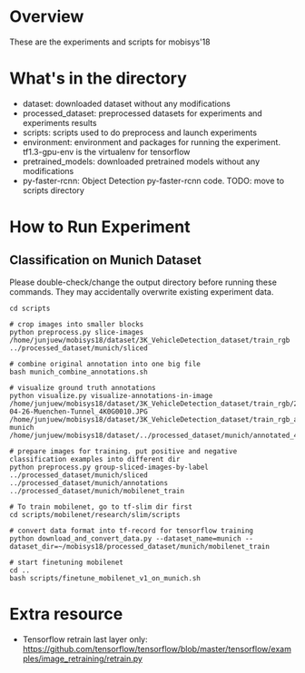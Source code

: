 # Overview

These are the experiments and scripts for mobisys'18

# What's in the directory
  * dataset: downloaded dataset without any modifications
  * processed_dataset: preprocessed datasets for experiments and experiments results
  * scripts: scripts used to do preprocess and launch experiments
  * environment: environment and packages for running the experiment. tf1.3-gpu-env is the virtualenv for tensorflow
  * pretrained_models: downloaded pretrained models without any modifications
  * py-faster-rcnn: Object Detection py-faster-rcnn code. TODO: move to scripts directory
  
# How to Run Experiment

## Classification on Munich Dataset
   Please double-check/change the output directory before running these commands. They may accidentally overwrite existing experiment data.
   ```
   cd scripts

   # crop images into smaller blocks
   python preprocess.py slice-images /home/junjuew/mobisys18/dataset/3K_VehicleDetection_dataset/train_rgb ../processed_dataset/munich/sliced

   # combine original annotation into one big file
   bash munich_combine_annotations.sh

   # visualize ground truth annotations
   python visualize.py visualize-annotations-in-image /home/junjuew/mobisys18/dataset/3K_VehicleDetection_dataset/train_rgb/2012-04-26-Muenchen-Tunnel_4K0G0010.JPG /home/junjuew/mobisys18/dataset/3K_VehicleDetection_dataset/train_rgb_annotations/4K0G0010.txt munich /home/junjuew/mobisys18/dataset/../processed_dataset/munich/annotated_4K0G0010.jpg

   # prepare images for training. put positive and negative classification examples into different dir
   python preprocess.py group-sliced-images-by-label ../processed_dataset/munich/sliced ../processed_dataset/munich/annotations ../processed_dataset/munich/mobilenet_train

   # To train mobilenet, go to tf-slim dir first
   cd scripts/mobilenet/research/slim/scripts

   # convert data format into tf-record for tensorflow training
   python download_and_convert_data.py --dataset_name=munich --dataset_dir=~/mobisys18/processed_dataset/munich/mobilenet_train

   # start finetuning mobilenet
   cd ..
   bash scripts/finetune_mobilenet_v1_on_munich.sh
   ```

# Extra resource
  * Tensorflow retrain last layer only: https://github.com/tensorflow/tensorflow/blob/master/tensorflow/examples/image_retraining/retrain.py

